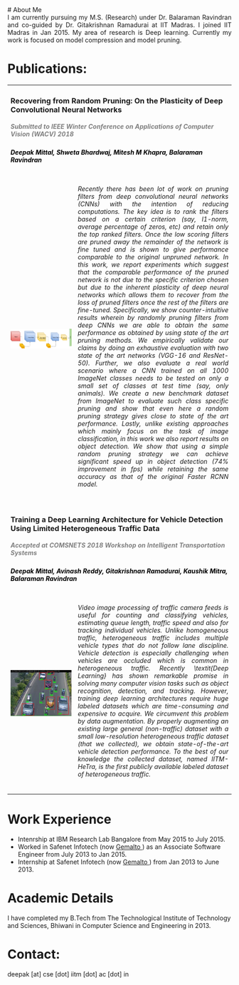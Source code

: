 <head>
<title> 
 <table width="100%" align="center" border="0" cellspacing="0"
 <tr>
      <td width="30%">
        <img src='IMG_20170905_234123.jpg'>         
      </td>
      <td valign="top" width="70%"> 
        <div style = "text-align: justify"> <h6> Deepak Mittal</h6></div>
      </td>
 </tr>
 </title>
</head>
# About Me
<div style = "text-align: justify"> I am currently pursuing my M.S. (Research) under Dr. Balaraman Ravindran and co-guided by Dr. Gitakrishnan Ramadurai at IIT Madras. I joined IIT Madras in Jan 2015. My area of research is Deep learning. Currently my work is focused on model compression and model pruning.
</div>
 
# Publications:

<table width="100%" align="center" border="0" cellspacing="0">
 <tr>
  <td width ="100%" colspan="2">
   <h3>Recovering from Random Pruning: On the Plasticity of Deep Convolutional Neural Networks</h3><font color="grey"><h5><i><b> Submitted to IEEE Winter Conference on Applications of Computer Vision (WACV) 2018</b></i></h5></font>
   <font color="black"><h5> Deepak Mittal, Shweta Bhardwaj, Mitesh M Khapra, Balaraman Ravindran </h5></font>
    </td>
  
   </tr>
 <tr>
      <td width="30%">
      <img src='pruning.gif'>         
      </td>
      <td valign="top" width="70%"> 
        <div style = "text-align: justify"> <h6> Recently there has been lot of work on pruning filters from deep convolutional neural networks (CNNs) with the intention of reducing computations. The key idea is to rank the filters based on a certain criterion (say, l1-norm, average percentage of zeros, etc) and retain only the top ranked filters. Once the low scoring filters are pruned away the remainder of the network is fine tuned and is shown to give performance comparable to the original unpruned network. In this work, we report experiments which suggest that the comparable performance of the pruned network is not due to the specific criterion chosen but due to the inherent plasticity of deep neural networks which allows them to recover from the loss of pruned filters once the rest of the filters are fine-tuned. Specifically, we show counter-intuitive results wherein by randomly pruning filters from deep CNNs we are able to obtain the same performance as obtained by using state of the art pruning methods. We empirically validate our claims by doing an exhaustive evaluation with two state of the art networks (VGG-16 and ResNet-50). Further, we also evaluate a real world scenario where a CNN trained on all 1000 ImageNet classes needs to be tested on only a small set of classes at test time (say, only animals). We create a new benchmark dataset from ImageNet to evaluate such class specific pruning and show that even here a random pruning strategy gives close to state of the art performance. Lastly, unlike existing approaches which mainly focus on the task of image classification, in this work we also report results on object detection. We show that using a simple random pruning strategy we can achieve significant speed up in object detection (74% improvement in fps) while retaining the same accuracy as that of the original Faster RCNN model.</h6></div>
        </td></tr>
   <tr>
  <td width ="100%" colspan="2">
   <h3>Training a Deep Learning Architecture for Vehicle Detection Using Limited Heterogeneous Traffic Data</h3><font color="grey"><h5><i><b> Accepted at COMSNETS 2018 Workshop on Intelligent Transportation Systems</b></i></h5></font>
   <font color="black"><h5> Deepak Mittal, Avinash Reddy, Gitakrishnan Ramadurai, Kaushik Mitra, Balaraman Ravindran </h5></font>
    </td>
  
   </tr>
 <tr>
      <td width="30%">
      <img src='1_4_1.jpg'>         
      </td>
      <td valign="top" width="70%"> 
        <div style = "text-align: justify"> <h6> Video image processing of traffic camera feeds is useful for counting and classifying vehicles, estimating queue length, traffic speed and also for tracking individual vehicles. Unlike homogeneous traffic, heterogeneous traffic includes multiple vehicle types that do not follow lane discipline. Vehicle detection is especially challenging when vehicles are occluded which is common in heterogeneous traffic. Recently \textit{Deep Learning} has shown remarkable promise in solving many computer vision tasks such as object recognition, detection, and tracking. However, training deep learning architectures require huge labeled datasets which are time-consuming and expensive to acquire. We circumvent this problem by data augmentation. By properly augmenting an existing large general (non-traffic) dataset with a small low-resolution heterogeneous traffic dataset (that we collected), we obtain state-of-the-art vehicle detection performance. To the best of our knowledge the collected dataset, named IITM-HeTra, is the first publicly available labeled dataset of heterogeneous traffic.</h6></div>
        </td></tr>
        
   </table>
   
# Work Experience
<ul>
<li> Intenrship at IBM Research Lab Bangalore from May 2015 to July 2015.</li>
<li> Worked in Safenet Infotech (now <a href="https://safenet.gemalto.com/"> Gemalto </a>) as an Associate Software Engineer from July 2013 to Jan 2015.</li>
<li> Internship at Safenet Infotech (now <a href="https://safenet.gemalto.com/"> Gemalto </a>) from Jan 2013 to June 2013.</li>
</ul>

# Academic Details
I have completed my B.Tech from The Technological Institute of Technology and Sciences, Bhiwani in Computer Science and Engineering in 2013.

# Contact:
deepak [at] cse [dot] iitm [dot] ac [dot] in
